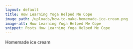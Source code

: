 ```yaml
---
layout: default
title: How Learning Yoga Helped Me Cope
image_path: /uploads/how-to-make-homemade-ice-cream.png
image-alt: How Learning Yoga Helped Me Cope
snippet: Posts How Learning Yoga Helped Me Cope
---
```



Homemade ice cream